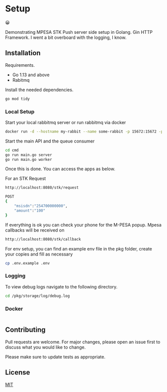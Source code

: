# Setup
😀

Demonstrating MPESA STK Push server side setup in Golang. Gin HTTP Framework.
I went a bit overboard with the logging, I know.

## Installation
Requirements.
- Go 1.13 and above
- Rabitmq

Install the needed dependencies.

```bash
go mod tidy
```

### Local Setup

Start your local rabbitmq server or run rabbitmq via docker
```bash
docker run -d --hostname my-rabbit --name some-rabbit -p 15672:15672 -p 5672:5672 rabbitmq:3-management
```

Start the main API and the queue consumer
```bash
cd cmd
go run main.go server
go run main.go worker
```
Once this is done. You can access the apps as below.

For an STK Request

```bash
http://localhost:8080/stk/request

POST
{
    "msisdn":"254700000000",
    "amount":"100"
}
```

If everything is ok you can check your phone for the M-PESA popup.
Mpesa callbacks will be received on
```bash
http://localhost:8080/stk/callback
```

For env setup, you can find an example env file in the pkg folder,  create your copies and fill as necessary
```bash
cp .env.example .env
```

### Logging
To view debug logs navigate to the following directory.
```bash
cd /pkg/storage/log/debug.log
```

### Docker

```bash

```

## Contributing
Pull requests are welcome. For major changes, please open an issue first to discuss what you would like to change.

Please make sure to update tests as appropriate.

## License
[MIT](https://choosealicense.com/licenses/mit/)